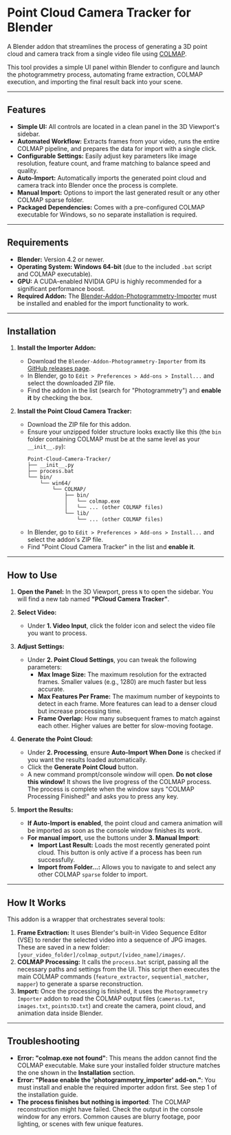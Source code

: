 # Point Cloud Camera Tracker for Blender

A Blender addon that streamlines the process of generating a 3D point cloud and camera track from a single video file using [COLMAP](https://colmap.github.io/).



This tool provides a simple UI panel within Blender to configure and launch the photogrammetry process, automating frame extraction, COLMAP execution, and importing the final result back into your scene.

***

## Features

* **Simple UI:** All controls are located in a clean panel in the 3D Viewport's sidebar.
* **Automated Workflow:** Extracts frames from your video, runs the entire COLMAP pipeline, and prepares the data for import with a single click.
* **Configurable Settings:** Easily adjust key parameters like image resolution, feature count, and frame matching to balance speed and quality.
* **Auto-Import:** Automatically imports the generated point cloud and camera track into Blender once the process is complete.
* **Manual Import:** Options to import the last generated result or any other COLMAP sparse folder.
* **Packaged Dependencies:** Comes with a pre-configured COLMAP executable for Windows, so no separate installation is required.

***

## Requirements

* **Blender:** Version 4.2 or newer.
* **Operating System:** **Windows 64-bit** (due to the included `.bat` script and COLMAP executable).
* **GPU:** A CUDA-enabled NVIDIA GPU is highly recommended for a significant performance boost.
* **Required Addon:** The [Blender-Addon-Photogrammetry-Importer](https://github.com/SBCV/Blender-Addon-Photogrammetry-Importer) must be installed and enabled for the import functionality to work.

***

## Installation

1.  **Install the Importer Addon:**
    * Download the `Blender-Addon-Photogrammetry-Importer` from its [GitHub releases page](https://github.com/SBCV/Blender-Addon-Photogrammetry-Importer/releases).
    * In Blender, go to `Edit > Preferences > Add-ons > Install...` and select the downloaded ZIP file.
    * Find the addon in the list (search for "Photogrammetry") and **enable it** by checking the box.

2.  **Install the Point Cloud Camera Tracker:**
    * Download the ZIP file for this addon.
    * Ensure your unzipped folder structure looks exactly like this (the `bin` folder containing COLMAP must be at the same level as your `__init__.py`):
        ```
        Point-Cloud-Camera-Tracker/
        ├── __init__.py
        ├── process.bat
        └── bin/
            └── win64/
                └── COLMAP/
                    ├── bin/
                    │   └── colmap.exe
                    │   └── ... (other COLMAP files)
                    └── lib/
                        └── ... (other COLMAP files)
        ```
    * In Blender, go to `Edit > Preferences > Add-ons > Install...` and select the addon's ZIP file.
    * Find "Point Cloud Camera Tracker" in the list and **enable it**.

***

## How to Use

1.  **Open the Panel:** In the 3D Viewport, press `N` to open the sidebar. You will find a new tab named **"PCloud Camera Tracker"**.

2.  **Select Video:**
    * Under **1. Video Input**, click the folder icon and select the video file you want to process.

3.  **Adjust Settings:**
    * Under **2. Point Cloud Settings**, you can tweak the following parameters:
        * **Max Image Size:** The maximum resolution for the extracted frames. Smaller values (e.g., 1280) are much faster but less accurate.
        * **Max Features Per Frame:** The maximum number of keypoints to detect in each frame. More features can lead to a denser cloud but increase processing time.
        * **Frame Overlap:** How many subsequent frames to match against each other. Higher values are better for slow-moving footage.

4.  **Generate the Point Cloud:**
    * Under **2. Processing**, ensure **Auto-Import When Done** is checked if you want the results loaded automatically.
    * Click the **Generate Point Cloud** button.
    * A new command prompt/console window will open. **Do not close this window!** It shows the live progress of the COLMAP process. The process is complete when the window says "COLMAP Processing Finished!" and asks you to press any key.

5.  **Import the Results:**
    * **If Auto-Import is enabled**, the point cloud and camera animation will be imported as soon as the console window finishes its work.
    * **For manual import**, use the buttons under **3. Manual Import**:
        * **Import Last Result:** Loads the most recently generated point cloud. This button is only active if a process has been run successfully.
        * **Import from Folder...:** Allows you to navigate to and select any other COLMAP `sparse` folder to import.



***

## How It Works

This addon is a wrapper that orchestrates several tools:

1.  **Frame Extraction:** It uses Blender's built-in Video Sequence Editor (VSE) to render the selected video into a sequence of JPG images. These are saved in a new folder: `[your_video_folder]/colmap_output/[video_name]/images/`.
2.  **COLMAP Processing:** It calls the `process.bat` script, passing all the necessary paths and settings from the UI. This script then executes the main COLMAP commands (`feature_extractor`, `sequential_matcher`, `mapper`) to generate a sparse reconstruction.
3.  **Import:** Once the processing is finished, it uses the `Photogrammetry Importer` addon to read the COLMAP output files (`cameras.txt`, `images.txt`, `points3D.txt`) and create the camera, point cloud, and animation data inside Blender.

***

## Troubleshooting

* **Error: "colmap.exe not found"**: This means the addon cannot find the COLMAP executable. Make sure your installed folder structure matches the one shown in the **Installation** section.
* **Error: "Please enable the 'photogrammetry_importer' add-on."**: You must install and enable the required importer addon first. See step 1 of the installation guide.
* **The process finishes but nothing is imported**: The COLMAP reconstruction might have failed. Check the output in the console window for any errors. Common causes are blurry footage, poor lighting, or scenes with few unique features.
